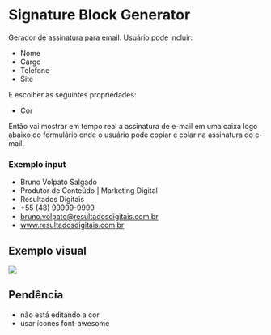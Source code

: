 # Signature Block Generator
Gerador de assinatura para email.
Usuário pode incluir:
- Nome
- Cargo
- Telefone
- Site

E escolher as seguintes propriedades:
- Cor

Então vai mostrar em tempo real a assinatura de e-mail em uma caixa logo abaixo do formulário onde o usuário pode copiar e colar na assinatura do e-mail.

### Exemplo input
- Bruno Volpato Salgado
- Produtor de Conteúdo | Marketing Digital 
- Resultados Digitais
- +55 (48) 99999-9999
- bruno.volpato@resultadosdigitais.com.br
- www.resultadosdigitais.com.br

## Exemplo visual
![](https://mk0salesmatetve0a8r2.kinstacdn.com/wp-content/uploads/2018/09/signature_example.png)

## Pendência
- não está editando a cor 
- usar ícones font-awesome

